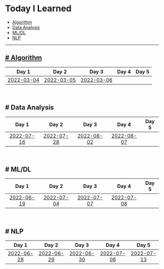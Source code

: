 # Today I Learned
  - [Algorithm](#-algorithm)
  - [Data Analysis](#-data-analysis)
  - [ML/DL](#-mldl)
  - [NLP](#-nlp)

---

## [\# Algorithm](./algorithm/)
|Day 1|Day 2|Day 3|Day 4|Day 5|
|:-:|:-:|:-:|:-:|:-:|
|[2022-03-04](2022/2022-03/2022-03-04.md)|[2022-03-05](2022/2022-03/2022-03-05.md)|[2022-03-06](2022/2022-03/2022-03-06.md)||

<br>

## \# Data Analysis
|Day 1|Day 2|Day 3|Day 4|Day 5|
|:-:|:-:|:-:|:-:|:-:|
|[2022-07-16](2022/2022-07/2022-07-16.ipynb)|[2022-07-28](2022/2022-07/2022-07-28.ipynb)|[2022-08-02](2022/2022-08/2022-08-02.ipynb)|[2022-08-07](2022/2022-08/2022-08-07.ipynb)|

<br>

## \# ML/DL
|Day 1|Day 2|Day 3|Day 4|Day 5|
|:-:|:-:|:-:|:-:|:-:|
|[2022-06-19](2022/2022-06/2022-06-19.md)|[2022-07-04](2022/2022-07/2022-07-04.md)|[2022-07-07](2022/2022-07/2022-07-07.md)|[2022-07-08](2022/2022-07/2022-07-08.md)||

<br>

## \# NLP
|Day 1|Day 2|Day 3|Day 4|Day 5|
|:-:|:-:|:-:|:-:|:-:|
|[2022-06-28](2022/2022-06/2022-06-28.md)|[2022-06-29](2022/2022-06/2022-06-29.md)|[2022-06-30](2022/2022-06/2022-06-30.md)|[2022-07-06](2022/2022-07/2022-07-06.md)|[2022-07-13](2022/2022-07/2022-07-13.md)|[2022-07-17](2022/2022-07/2022-07-17.md)|

